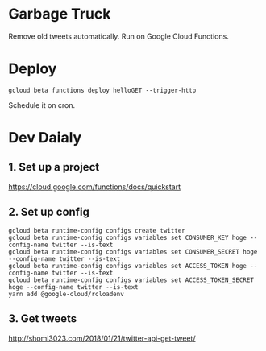 # Garbage Truck

Remove old tweets automatically.
Run on Google Cloud Functions.

# Deploy

```
gcloud beta functions deploy helloGET --trigger-http
```

Schedule it on cron.

# Dev Daialy

## 1. Set up a project

https://cloud.google.com/functions/docs/quickstart

## 2. Set up config

```
gcloud beta runtime-config configs create twitter
gcloud beta runtime-config configs variables set CONSUMER_KEY hoge --config-name twitter --is-text
gcloud beta runtime-config configs variables set CONSUMER_SECRET hoge --config-name twitter --is-text
gcloud beta runtime-config configs variables set ACCESS_TOKEN hoge --config-name twitter --is-text
gcloud beta runtime-config configs variables set ACCESS_TOKEN_SECRET hoge --config-name twitter --is-text
yarn add @google-cloud/rcloadenv
```

## 3. Get tweets

http://shomi3023.com/2018/01/21/twitter-api-get-tweet/
